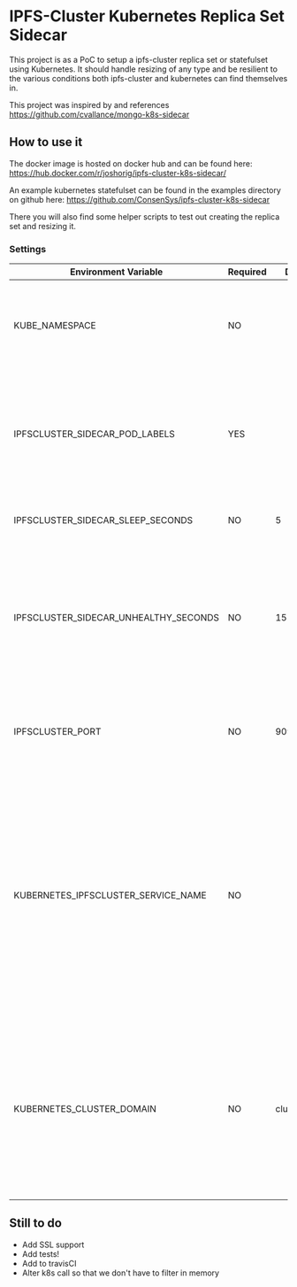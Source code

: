 # IPFS-Cluster Kubernetes Replica Set Sidecar

This project is as a PoC to setup a ipfs-cluster replica set or statefulset using Kubernetes. It should handle resizing of any type and be
resilient to the various conditions both ipfs-cluster and kubernetes can find themselves in.

This project was inspired by and references https://github.com/cvallance/mongo-k8s-sidecar

## How to use it

The docker image is hosted on docker hub and can be found here:
https://hub.docker.com/r/joshorig/ipfs-cluster-k8s-sidecar/

An example kubernetes statefulset can be found in the examples directory on github here:
https://github.com/ConsenSys/ipfs-cluster-k8s-sidecar

There you will also find some helper scripts to test out creating the replica set and resizing it.

### Settings

| Environment Variable | Required | Default | Description |
| --- | --- | --- | --- |
| KUBE_NAMESPACE | NO |  | The namespace to look up pods in. Not setting it will search for pods in all namespaces. |
| IPFSCLUSTER_SIDECAR_POD_LABELS | YES |  | This should be a be a comma separated list of key values the same as the podTemplate labels. See above for example. |
| IPFSCLUSTER_SIDECAR_SLEEP_SECONDS | NO | 5 | This is how long to sleep between work cycles. |
| IPFSCLUSTER_SIDECAR_UNHEALTHY_SECONDS | NO | 15 | This is how many seconds a replica set member has to get healthy before automatically being removed from the replica set. |
| IPFSCLUSTER_PORT | NO | 9094 | Configures the mongo port, allows the usage of non-standard ports. |
| KUBERNETES_IPFSCLUSTER_SERVICE_NAME | NO |  | This should point to the MongoDB Kubernetes (headless) service that identifies all the pods. It is used for setting up the DNS configuration for the mongo pods, instead of the default pod IPs. Works only with the StatefulSets' stable network ID. |
| KUBERNETES_CLUSTER_DOMAIN | NO | cluster.local | This allows the specification of a custom cluster domain name. Used for the creation of a stable network ID of the k8s Mongo   pods. An example could be: "kube.local". |


## Still to do

- Add SSL support
- Add tests!
- Add to travisCI
- Alter k8s call so that we don't have to filter in memory

